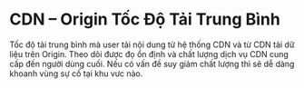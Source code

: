 # CDN – Origin Tốc Độ Tải Trung Bình

Tốc độ tải trung bình mà user tải nội dung từ hệ thống CDN và từ CDN tải dữ liệu trên Origin. Theo dõi được đọ ổn định và chất lượng dịch vụ CDN cung cấp đến người dùng cuối. Nếu có vấn đề suy giảm chất lượng thì sẽ dễ dàng khoanh vùng sự cố tại khu vưc nào.

&#x20;   &#x20;

<figure><img src="https://docs.vngcloud.vn/download/attachments/36045616/image2021-11-17_15-27-40.png?version=1&#x26;modificationDate=1637137661000&#x26;api=v2" alt=""><figcaption></figcaption></figure>
